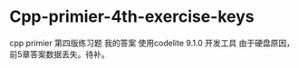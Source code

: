 # Cpp-primier-4th-exercise-keys
cpp primier 第四版练习题
我的答案
使用codelite 9.1.0 开发工具
由于硬盘原因，前5章答案数据丢失。待补。

